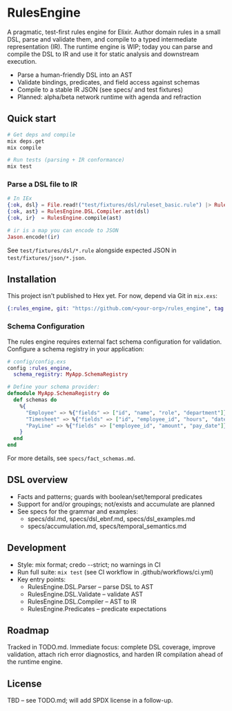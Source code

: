# RulesEngine

A pragmatic, test-first rules engine for Elixir. Author domain rules in a small DSL, parse and validate them, and compile to a typed intermediate representation (IR). The runtime engine is WIP; today you can parse and compile the DSL to IR and use it for static analysis and downstream execution.

- Parse a human-friendly DSL into an AST
- Validate bindings, predicates, and field access against schemas
- Compile to a stable IR JSON (see specs/ and test fixtures)
- Planned: alpha/beta network runtime with agenda and refraction

## Quick start

```bash
# Get deps and compile
mix deps.get
mix compile

# Run tests (parsing + IR conformance)
mix test
```

### Parse a DSL file to IR

```elixir
# In IEx
{:ok, dsl} = File.read!("test/fixtures/dsl/ruleset_basic.rule") |> RulesEngine.DSL.Parser.parse()
{:ok, ast} = RulesEngine.DSL.Compiler.ast(dsl)
{:ok, ir}  = RulesEngine.compile(ast)

# ir is a map you can encode to JSON
Jason.encode!(ir)
```

See `test/fixtures/dsl/*.rule` alongside expected JSON in `test/fixtures/json/*.json`.

## Installation

This project isn't published to Hex yet. For now, depend via Git in `mix.exs`:

```elixir
{:rules_engine, git: "https://github.com/<your-org>/rules_engine", tag: "v0.0.0"}
```

### Schema Configuration

The rules engine requires external fact schema configuration for validation. Configure a schema registry in your application:

```elixir
# config/config.exs
config :rules_engine,
  schema_registry: MyApp.SchemaRegistry

# Define your schema provider:
defmodule MyApp.SchemaRegistry do
  def schemas do
    %{
      "Employee" => %{"fields" => ["id", "name", "role", "department"]},
      "Timesheet" => %{"fields" => ["id", "employee_id", "hours", "date"]},
      "PayLine" => %{"fields" => ["employee_id", "amount", "pay_date"]}
    }
  end
end
```

For more details, see `specs/fact_schemas.md`.

## DSL overview

- Facts and patterns; guards with boolean/set/temporal predicates
- Support for and/or groupings; not/exists and accumulate are planned
- See specs for the grammar and examples:
  - specs/dsl.md, specs/dsl_ebnf.md, specs/dsl_examples.md
  - specs/accumulation.md, specs/temporal_semantics.md

## Development

- Style: mix format; credo --strict; no warnings in CI
- Run full suite: `mix test` (see CI workflow in .github/workflows/ci.yml)
- Key entry points:
  - RulesEngine.DSL.Parser – parse DSL to AST
  - RulesEngine.DSL.Validate – validate AST
  - RulesEngine.DSL.Compiler – AST to IR
  - RulesEngine.Predicates – predicate expectations

## Roadmap

Tracked in TODO.md. Immediate focus: complete DSL coverage, improve validation, attach rich error diagnostics, and harden IR compilation ahead of the runtime engine.

## License

TBD – see TODO.md; will add SPDX license in a follow-up.
